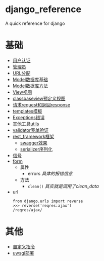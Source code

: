# django_reference
A quick reference  for django

# 基础
* [用户认证](./auth认证模块.md)
* [管理员](./admin.md)
* [URL分配](./urls.md)
* [Model数据库基础](./models_type数据类型.md)
* [Model数据库方法](./models_action数据操作.md)
* [View视图](./views.md)
* [classbaseview预定义视图](./classbaseView.md)
* [请求request和返回response](./request_response.md)
* [templates模板](./templates模板.md)
* [Exceptions错误](./exceptions错误.md)
* [其他工具utils](./utils.md)
* [validator表单验证](validator表单验证.md)
* [rest_framework框架](./rest_framework/README.md)
    * [swagger效果](http://api-docs.easemob.com/#/)
    * [serializer序列化](./rest_framework/serializer.md)
* [信号](./signal信号.md)
* [form](./form.md)
    * 属性
        * errors  *具体的报错信息*
    * 方法
        * `clean()`  *其实就是调用了clean_data*
* url
    ```
    from django.urls import reverse
    >>> reverse('reqres:ajax')
    /reqres/ajax/
    ```

# 其他
* [自定义指令](./command自定义指令.md)
* [uwsgi部署](./uwsgi部署.md)

